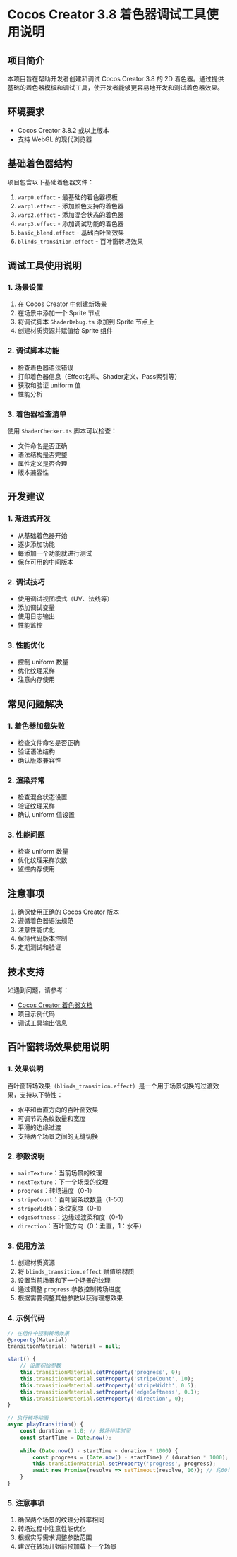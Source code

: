 # Cocos Creator 3.8 着色器调试工具使用说明

## 项目简介
本项目旨在帮助开发者创建和调试 Cocos Creator 3.8 的 2D 着色器。通过提供基础的着色器模板和调试工具，使开发者能够更容易地开发和测试着色器效果。

## 环境要求
- Cocos Creator 3.8.2 或以上版本
- 支持 WebGL 的现代浏览器

## 基础着色器结构
项目包含以下基础着色器文件：
1. `warp0.effect` - 最基础的着色器模板
2. `warp1.effect` - 添加颜色支持的着色器
3. `warp2.effect` - 添加混合状态的着色器
4. `warp3.effect` - 添加调试功能的着色器
5. `basic_blend.effect` - 基础百叶窗效果
6. `blinds_transition.effect` - 百叶窗转场效果

## 调试工具使用说明

### 1. 场景设置
1. 在 Cocos Creator 中创建新场景
2. 在场景中添加一个 Sprite 节点
3. 将调试脚本 `ShaderDebug.ts` 添加到 Sprite 节点上
4. 创建材质资源并赋值给 Sprite 组件

### 2. 调试脚本功能
- 检查着色器语法错误
- 打印着色器信息（Effect名称、Shader定义、Pass索引等）
- 获取和验证 uniform 值
- 性能分析

### 3. 着色器检查清单
使用 `ShaderChecker.ts` 脚本可以检查：
- 文件命名是否正确
- 语法结构是否完整
- 属性定义是否合理
- 版本兼容性

## 开发建议

### 1. 渐进式开发
- 从基础着色器开始
- 逐步添加功能
- 每添加一个功能就进行测试
- 保存可用的中间版本

### 2. 调试技巧
- 使用调试视图模式（UV、法线等）
- 添加调试变量
- 使用日志输出
- 性能监控

### 3. 性能优化
- 控制 uniform 数量
- 优化纹理采样
- 注意内存使用

## 常见问题解决

### 1. 着色器加载失败
- 检查文件命名是否正确
- 验证语法结构
- 确认版本兼容性

### 2. 渲染异常
- 检查混合状态设置
- 验证纹理采样
- 确认 uniform 值设置

### 3. 性能问题
- 检查 uniform 数量
- 优化纹理采样次数
- 监控内存使用

## 注意事项
1. 确保使用正确的 Cocos Creator 版本
2. 遵循着色器语法规范
3. 注意性能优化
4. 保持代码版本控制
5. 定期测试和验证

## 技术支持
如遇到问题，请参考：
- [Cocos Creator 着色器文档](https://docs.cocos.com/creator/3.8/manual/zh/shader/effect-syntax.html)
- 项目示例代码
- 调试工具输出信息

## 百叶窗转场效果使用说明

### 1. 效果说明
百叶窗转场效果（`blinds_transition.effect`）是一个用于场景切换的过渡效果，支持以下特性：
- 水平和垂直方向的百叶窗效果
- 可调节的条纹数量和宽度
- 平滑的边缘过渡
- 支持两个场景之间的无缝切换

### 2. 参数说明
- `mainTexture`：当前场景的纹理
- `nextTexture`：下一个场景的纹理
- `progress`：转场进度（0-1）
- `stripeCount`：百叶窗条纹数量（1-50）
- `stripeWidth`：条纹宽度（0-1）
- `edgeSoftness`：边缘过渡柔和度（0-1）
- `direction`：百叶窗方向（0：垂直，1：水平）

### 3. 使用方法
1. 创建材质资源
2. 将 `blinds_transition.effect` 赋值给材质
3. 设置当前场景和下一个场景的纹理
4. 通过调整 `progress` 参数控制转场进度
5. 根据需要调整其他参数以获得理想效果

### 4. 示例代码
```typescript
// 在组件中控制转场效果
@property(Material)
transitionMaterial: Material = null;

start() {
    // 设置初始参数
    this.transitionMaterial.setProperty('progress', 0);
    this.transitionMaterial.setProperty('stripeCount', 10);
    this.transitionMaterial.setProperty('stripeWidth', 0.5);
    this.transitionMaterial.setProperty('edgeSoftness', 0.1);
    this.transitionMaterial.setProperty('direction', 0);
}

// 执行转场动画
async playTransition() {
    const duration = 1.0; // 转场持续时间
    const startTime = Date.now();
    
    while (Date.now() - startTime < duration * 1000) {
        const progress = (Date.now() - startTime) / (duration * 1000);
        this.transitionMaterial.setProperty('progress', progress);
        await new Promise(resolve => setTimeout(resolve, 16)); // 约60fps
    }
}
```

### 5. 注意事项
1. 确保两个场景的纹理分辨率相同
2. 转场过程中注意性能优化
3. 根据实际需求调整参数范围
4. 建议在转场开始前预加载下一个场景 